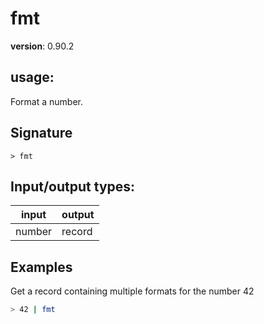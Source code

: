 # fmt

**version**: 0.90.2

## **usage**:

Format a number.

## Signature

`> fmt `

## Input/output types:

| input  | output |
| ------ | ------ |
| number | record |

## Examples

Get a record containing multiple formats for the number 42

```bash
> 42 | fmt
```
